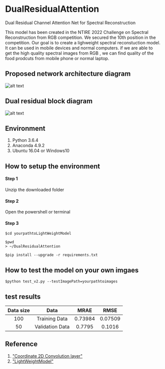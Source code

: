 # DualResidualAttention
Dual  Residual Channel Attention Net for Spectral Reconstruction

This model has been created in the NTIRE 2022 Challenge on Spectral Reconstruction from RGB competition. We secured the 10th position in the competition. Our goal is to create a lighweight spectral reconstuction model. It can be used in mobile devices and normal computers. if we are able to get the high quality spectral images from RGB , we can find quality of the food prodcuts from mobile phone or normal laptop.

## Proposed network architecture diagram
![alt text](https://github.com/sabaridsn/DualResidualAttention/blob/main/architecture.png)

## Dual residual block diagram 
![alt text](https://github.com/sabaridsn/DualResidualAttention/blob/main/Dual_Residual_Channel_attentionDiagram.png)
## Environment

1. Python 3.6.4
2. Anaconda 4.9.2
3. Ubuntu 16.04 or Windows10

## How to setup the environment

#### Step 1 

Unzip the downloaded folder


#### Step 2

Open the powershell or terminal


#### Step 3

```
$cd yourpathtoLightWeightModel

$pwd
> ~/DualResidualAttention

$pip install --upgrade -r requirements.txt

```
## How to test the model on your own imgaes
```
$python test_v2.py --testImagePath=yourpathtoimages
```

## test results

| Data size  | Data  |  MRAE  |  RMSE  |
| :------: | :------: | :-------: | :-------: |  
| 100  | Training Data  | 0.73984  | 0.07509  |
| 50  | Validation Data  | 0.7795  | 0.1016  |

## Reference 

1. ["Coordinate 2D Convolution layer"](https://github.com/titu1994/keras-coordconv)
2. ["LightWeightModel"](https://github.com/sabaridsn/LightWeightModel)
